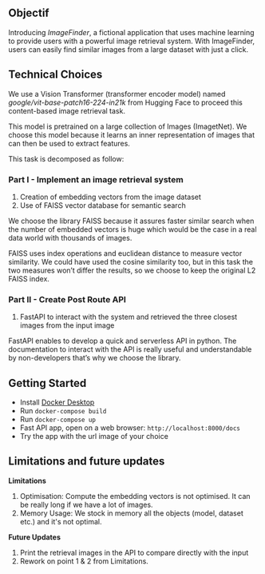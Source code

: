 ## Objectif
Introducing *ImageFinder*, a fictional application that uses machine learning to provide users with a powerful image retrieval system. With ImageFinder, users can easily find similar images from a large dataset with just a click.

## Technical Choices
We use a Vision Transformer (transformer encoder model) named *google/vit-base-patch16-224-in21k* from Hugging Face to proceed this content-based image retrieval task.

This model is  pretrained on a large collection of Images (ImagetNet). We choose this model because it learns an inner representation of images that can then be used to extract features.

This task is decomposed as follow:

### Part I - Implement an image retrieval system
1. Creation of embedding vectors from the image dataset
2. Use of FAISS vector database for semantic search

We choose the library FAISS because it assures faster similar search when the number of embedded vectors is huge which would be the case in a real data world with thousands of images.

FAISS uses index operations and euclidean distance to measure vector similarity. We could have used the cosine similarity too, but in this task the two measures won’t differ the results, so we choose to keep the original L2 FAISS index.

### Part II - Create Post Route API
1. FastAPI to interact with the system and retrieved the three closest images from the input image

FastAPI enables to develop a quick and serverless API in python. The documentation to interact with the API is really useful and understandable by non-developers that’s why we choose the library.


## Getting Started

- Install [Docker Desktop](https://www.docker.com/*)
- Run `docker-compose build`
- Run `docker-compose up`
- Fast API app, open on a web browser: `http://localhost:8000/docs`
- Try the app with the url image of your choice

## Limitations and future updates

**Limitations**
1. Optimisation: Compute the embedding vectors is not optimised. It can be really long if we have a lot of images.
2. Memory Usage: We stock in memory all the objects (model, dataset etc.) and it's not optimal.

**Future Updates**
1. Print the retrieval images in the API to compare directly with the input
2. Rework on point 1 & 2 from Limitations.
